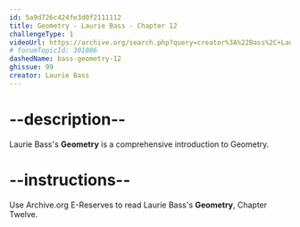```yaml
---
id: 5a9d726c424fe3d0f2111112
title: Geometry - Laurie Bass - Chapter 12
challengeType: 1
videoUrl: https://archive.org/search.php?query=creator%3A%22Bass%2C+Laurie+E%22
# forumTopicId: 301086
dashedName: bass-geometry-12
ghissue: 99
creator: Laurie Bass 
---
```


# --description--

Laurie Bass's __Geometry__ is a comprehensive introduction to Geometry.

# --instructions--

Use Archive.org E-Reserves to read Laurie Bass's __Geometry__, Chapter Twelve. 